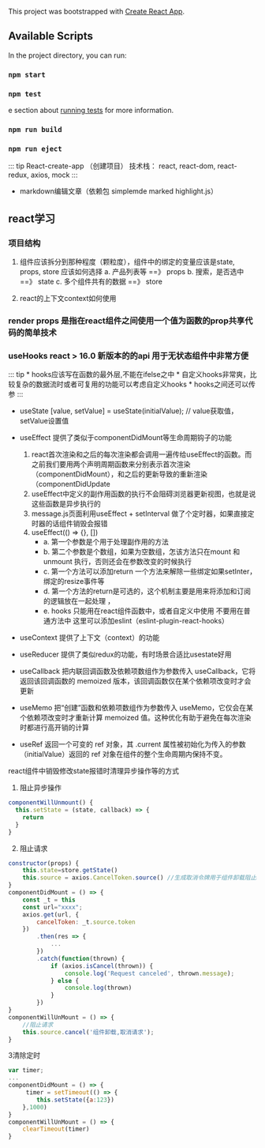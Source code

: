 This project was bootstrapped with [Create React App](https://github.com/facebook/create-react-app).

## Available Scripts

In the project directory, you can run:

### `npm start`

### `npm test`
e section about [running tests](https://facebook.github.io/create-react-app/docs/running-tests) for more information.

### `npm run build`

### `npm run eject`


::: tip
    React-create-app （创建项目）
    技术栈： react, react-dom, react-redux, axios, mock
:::

- markdown编辑文章（依赖包 simplemde marked highlight.js）

## react学习

### 项目结构
1. 组件应该拆分到那种程度（颗粒度），组件中的绑定的变量应该是state, props, store 应该如何选择
    a. 产品列表等 ==》 props 
    b. 搜索，是否选中 ==》 state
    c. 多个组件共有的数据 ==》 store

2. react的上下文context如何使用

### render props 是指在react组件之间使用一个值为函数的prop共享代码的简单技术

### useHooks  react > 16.0 新版本的的api  用于无状态组件中非常方便  
::: tip
    * hooks应该写在函数的最外层,不能在ifelse之中
    * 自定义hooks非常爽，比较复杂的数据流时或者可复用的功能可以考虑自定义hooks
    * hooks之间还可以传参
:::
- useState
[value, setValue] = useState(initialValue); // value获取值，setValue设置值

- useEffect  提供了类似于componentDidMount等生命周期钩子的功能
    1. react首次渲染和之后的每次渲染都会调用一遍传给useEffect的函数。而之前我们要用两个声明周期函数来分别表示首次渲染（componentDidMount），和之后的更新导致的重新渲染（componentDidUpdate
    2. useEffect中定义的副作用函数的执行不会阻碍浏览器更新视图，也就是说这些函数是异步执行的
    3. message.js页面利用useEffect + setInterval 做了个定时器，如果直接定时器的话组件销毁会报错
    4. useEffect(() => {}, []) 
        - a. 第一个参数是个用于处理副作用的方法
        - b. 第二个参数是个数组，如果为空数组，怎该方法只在mount 和 unmount 执行，否则还会在参数改变的时候执行
        - c. 第一个方法可以添加return 一个方法来解除一些绑定如果setInter，绑定的resize事件等
        - d. 第一个方法的return是可选的，这个机制主要是用来将添加和订阅的逻辑放在一起处理 ，
        - e. hooks 只能用在react组件函数中，或者自定义中使用 不要用在普通方法中 这里可以添加eslint（eslint-plugin-react-hooks） 

- useContext  提供了上下文（context）的功能

- useReducer 提供了类似redux的功能，有时场景合适比usestate好用

- useCallback 把内联回调函数及依赖项数组作为参数传入 useCallback，它将返回该回调函数的 memoized 版本，该回调函数仅在某个依赖项改变时才会更新
    
- useMemo 把“创建”函数和依赖项数组作为参数传入 useMemo，它仅会在某个依赖项改变时才重新计算 memoized 值。这种优化有助于避免在每次渲染时都进行高开销的计算

- useRef 返回一个可变的 ref 对象，其 .current 属性被初始化为传入的参数（initialValue）返回的 ref 对象在组件的整个生命周期内保持不变。

react组件中销毁修改state报错时清理异步操作等的方式
1. 阻止异步操作 
```js
componentWillUnmount() {
  this.setState = (state, callback) => {
    return
  }
}
```
2. 阻止请求
```js
constructor(props) {
	this.state=store.getState()
	this.source = axios.CancelToken.source() //生成取消令牌用于组件卸载阻止axios请求
}
componentDidMount = () => {
	const _t = this
	const url="xxxx";
    axios.get(url, {
    	cancelToken: _t.source.token 
    })
        .then(res => {
            ...
        })
        .catch(function(thrown) {
  			if (axios.isCancel(thrown)) {
    			console.log('Request canceled', thrown.message);
  			} else {
    			console.log(thrown)
  			}
		})
}
componentWillUnMount = () => {
    //阻止请求
    this.source.cancel('组件卸载,取消请求');
}
```
3清除定时
```js
var timer;
...
componentDidMount = () => {
     timer = setTimeout(() => {
        this.setState({a:123})
    },1000)
}
componentWillUnMount = () => {
    clearTimeout(timer)
}
```
